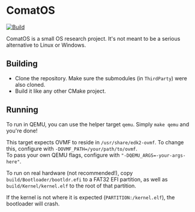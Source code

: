 # ComatOS

[![Build](https://github.com/omametech/ComatOS/actions/workflows/build.yml/badge.svg)](https://github.com/omametech/ComatOS/actions/workflows/build.yml)

ComatOS is a small OS research project. It's not meant to be a serious alternative to Linux or Windows.

## Building

- Clone the repository. Make sure the submodules (in `ThirdParty`) were also cloned.
- Build it like any other CMake project.

## Running

To run in QEMU, you can use the helper target `qemu`. Simply `make qemu` and you're done!

This target expects OVMF to reside in `/usr/share/edk2-ovmf`. To change this, configure with `-DOVMF_PATH=/your/path/to/ovmf`.  
To pass your own QEMU flags, configure with `"-DQEMU_ARGS=-your-args-here"`.

To run on real hardware (not recommended!), copy `build/Bootloader/bootldr.efi` to a FAT32 EFI partition, as well as `build/Kernel/kernel.elf` to the root of that partition.

If the kernel is not where it is expected (`PARTITION:/kernel.elf`), the bootloader will crash.
